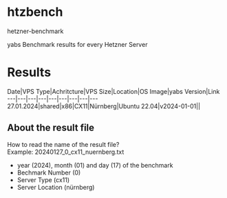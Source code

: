 # htzbench
hetzner-benchmark

yabs Benchmark results for every Hetzner Server

# Results
Date|VPS Type|Achritcture|VPS Size|Location|OS Image|yabs Version|Link
---|---|---|---|---|---|---|---|---
27.01.2024|shared|x86|CX11|Nürnberg|Ubuntu 22.04|v2024-01-01||

## About the result file
How to read the name of the result file?  
Example: 20240127_0_cx11_nuernberg.txt

- year (2024), month (01) and day (17) of the benchmark  
- Bechmark Number (0)  
- Server Type (cx11) 
- Server Location (nürnberg)  